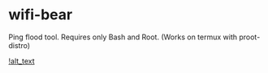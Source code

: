 # wifi-bear
Ping flood tool. Requires only Bash and Root.
(Works on termux with proot-distro)

[!alt_text](https://github.com/tarik-celik/wifi-bear/blob/main/Screenshot_20231213_133238_Chrome.jpg)
